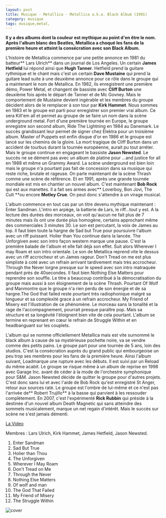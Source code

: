 ```yaml
---
layout: post
title: Musique - Metallica - Metallica a.k.a. Black Album (1991)
category: musique
tags: musique,metal,
---
```


**Il y a des albums dont la couleur est mythique au point d'en être le nom. Après l'album blanc des Beatles, Metallica a choqué les fans de la première heure et atteint la consécration avec son Black Album.**

L'histoire de Metallica commence par une petite annonce en 1981 du batteur** Lars Ulrich** dans un journal de Los Angeles. Un certain **James Hetfield** lui répond ainsi que **Hugh Tanner**. Hetfield prend la guitare rythmique et le chant mais c'est un certain **Dave Mustaine** qui prend la guitare lead suite à une deuxième annonce pour ce rôle dans le groupe qui a maintenant le nom de Metallica. En 1982, ils enregistrent une première démo, Power Metal, et changent de bassiste avec **Cliff Burton** une deuxième fois après le départ de Tanner et de Mc Govney. Mais le comportement de Mustaine devient ingérable et les membres du groupe décident alors de le remplacer à son tour par **Kirk Hammet**. Nous sommes en 1983 et le groupe est parti pour enregistrer son premier vrai album. Ce sera Kill'em all et permet au groupe de se faire un nom dans la scène underground metal. Fort d'une première tournée en Europe, le groupe enregistre son second album, Ride The Lightning en 1984 au Danemark. Le succès grandissant leur permet de signer chez Elektra pour un troisième album. Master of Puppets est enfin disque d'or en 1986 et le groupe est lancé sur les chemins de la gloire. La mort tragique de Cliff Burton dans un accident de tourbus durant la tournée européenne, aurait pu tout arréter. Mais le groupe continue en engageant le bassiste **Jason Newsted**. Le succès ne se dément pas avec un album de platine pour …and justice for all en 1988 et même un Grammy Award. La scène underground est bien loin mais le groupe n'a pourtant pas fait de concession dans sa musique qui reste riche, brutale et rageuse. On parle maintenant de la scène Thrash comme une scène de référence. Et en 1991, après une grande tournée mondiale est mis en chantier un nouvel album. C'est maintenant **Bob Rock** qui est aux manettes. Il a fait ses armes avec** Loverboy, Bon Jovi, The Cult **ou encore **Motley Crue**. On peut donc s'attendre à un virage musical.

L'album commence en tout cas par un titre devenu mythique maintenant : Enter Sandman. L'intro en arpège, la batterie de Lars, le riff…tout y est. A la lecture des durées des morceaux, on voit qu'aucun ne fait plus de 7 minutes mais ils ont une durée plus homogène, certains approchant même des commerciales 3 minutes 30. Le son est percutant, la voix de James au top. Il faut bien toute la hargne de Sad but True pour poursuivre l'album avec un riff puissant. Holier than You continue dans la lancée. The Unforgiven avec son intro façon western marque une pause. C'est la première balade de l'album et elle fait déjà son effet. Suit alors Wherever I may Roam et son intro orientale. Le son de Metallica reprend vite le dessus avec un riff accrocheur et un James rageur. Don't Tread on me est plus simpliste à coté avec un refrain arrivant tardivement mais très accrocheur. Through the Never lorgne presque sur le speed avec son intro matraquée pendant près de 40secondes. Il faut bien Nothing Else Matters pour reprendre son souffle. Le titre a beaucoup contribué à la démocratisation du groupe mais aussi à son éloignement de la scène Thrash. Pourtant Of Wolf and Manmontre que le groupe n'a rien perdu de son énergie et de sa hargne.The God that failed reste pourtant très radiophonique malgré sa longueur et sa complexité grace à un refrain accrocheur. My Friend of Misery est l'illustration de ce phénomène. Le morceau sans la tonalité et la rage de l'accompagnement, pourrait presque paraître pop. Mais sa structure et sa longévité l'éloignent bien vite de cela pourtant. L'album se termine en reprenant en cœur le refrain de Struggle Within et en headbanguant sur les couplets.

L'album qui se nomme officiellement Metallica mais est vite surnommé le black album à cause de sa mystérieuse pochette noire, va se vendre comme des petits pains. Le groupe part pour une tournée de 5 ans, loin des studios. C'est la consécration auprès du grand public qui embourgeoise un peu trop ses membres pour les fans de la première heure. Ainsi l'album suivant, Loadmarque une rupture avec les débuts. Il est suivi par un Reload du même acabit. Le groupe se risque même à un album de reprise en 1998 avec Garage Inc. avant de céder à la mode de l'orchestre symphonique pour S&amp;M. Jason Newsted décide de quitter le groupe pour d'autres projets. C'est donc sans lui et avec l'aide de Bob Rock qu'est enregistré St Anger, retour aux sources raté. Le groupe est l'ombre de lui-même et ce n'est pas l'arrivée de** Robert Trujillo** à la basse qui parvient à les ressouder complètement. En 2007, c'est l'expérimenté **Rick Rubbin** qui préside à la destinée d'un nouvel album Death Magnetic qui sans atteindre des sommets musicalement, marque un net regain d'intérêt. Mais le succès sur scène ne s'est jamais démenti.

[La Video](https://www.youtube.com/watch?v=CD-E-LDc384)

Membres : Lars Ulrich, Kirk Hammet, James Hetfield, Jason Newsted.

1. Enter Sandman
2. Sad But True 
3. Holier than Thou 
4. The Unforgiven 
5. Wherever I May Roam 
6. Don't Tread on Me 
7. Through the Never 
8. Nothing Else Matters 
9. Of wolf and man 
10. The God That Failed 
11. My Friend of Misery 
12. The Struggle Within

![cover](http://cheziceman.files.wordpress.com/2010/09/metallicablack1.jpg)

